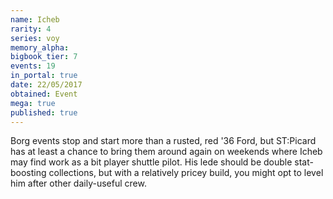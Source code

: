 ```yaml
---
name: Icheb
rarity: 4
series: voy
memory_alpha:
bigbook_tier: 7
events: 19
in_portal: true
date: 22/05/2017
obtained: Event
mega: true
published: true
---
```


Borg events stop and start more than a rusted, red '36 Ford, but ST:Picard has at least a chance to bring them around again on weekends where Icheb may find work as a bit player shuttle pilot. His lede should be double stat-boosting collections, but with a relatively pricey build, you might opt to level him after other daily-useful crew.
